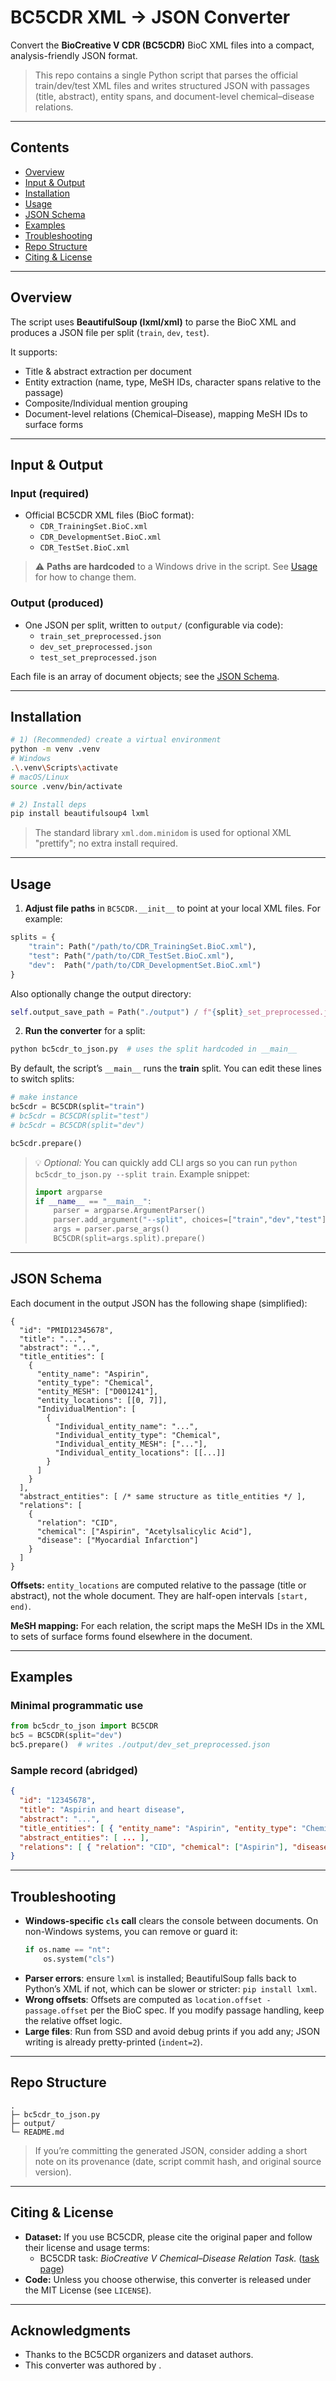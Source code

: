 # BC5CDR XML → JSON Converter

Convert the **BioCreative V CDR (BC5CDR)** BioC XML files into a compact, analysis-friendly JSON format.

> This repo contains a single Python script that parses the official train/dev/test XML files and writes structured JSON with passages (title, abstract), entity spans, and document-level chemical–disease relations.

---

## Contents

- [Overview](#overview)
- [Input & Output](#input--output)
- [Installation](#installation)
- [Usage](#usage)
- [JSON Schema](#json-schema)
- [Examples](#examples)
- [Troubleshooting](#troubleshooting)
- [Repo Structure](#repo-structure)
- [Citing & License](#citing--license)

---

## Overview

The script uses **BeautifulSoup (lxml/xml)** to parse the BioC XML and produces a JSON file per split (`train`, `dev`, `test`).

It supports:

- Title & abstract extraction per document
- Entity extraction (name, type, MeSH IDs, character spans relative to the passage)
- Composite/Individual mention grouping
- Document-level relations (Chemical–Disease), mapping MeSH IDs to surface forms

---

## Input & Output

### Input (required)
- Official BC5CDR XML files (BioC format):
  - `CDR_TrainingSet.BioC.xml`
  - `CDR_DevelopmentSet.BioC.xml`
  - `CDR_TestSet.BioC.xml`

> ⚠️ **Paths are hardcoded** to a Windows drive in the script. See [Usage](#usage) for how to change them.

### Output (produced)
- One JSON per split, written to `output/` (configurable via code):
  - `train_set_preprocessed.json`
  - `dev_set_preprocessed.json`
  - `test_set_preprocessed.json`

Each file is an array of document objects; see the [JSON Schema](#json-schema).

---

## Installation

```bash
# 1) (Recommended) create a virtual environment
python -m venv .venv
# Windows
.\.venv\Scripts\activate
# macOS/Linux
source .venv/bin/activate

# 2) Install deps
pip install beautifulsoup4 lxml
```

> The standard library `xml.dom.minidom` is used for optional XML "prettify"; no extra install required.

---

## Usage

1) **Adjust file paths** in `BC5CDR.__init__` to point at your local XML files. For example:

```python
splits = {
    "train": Path("/path/to/CDR_TrainingSet.BioC.xml"),
    "test": Path("/path/to/CDR_TestSet.BioC.xml"),
    "dev":  Path("/path/to/CDR_DevelopmentSet.BioC.xml")
}
```

Also optionally change the output directory:

```python
self.output_save_path = Path("./output") / f"{split}_set_preprocessed.json"
```

2) **Run the converter** for a split:

```bash
python bc5cdr_to_json.py  # uses the split hardcoded in __main__
```

By default, the script’s `__main__` runs the **train** split. You can edit these lines to switch splits:

```python
# make instance
bc5cdr = BC5CDR(split="train")
# bc5cdr = BC5CDR(split="test")
# bc5cdr = BC5CDR(split="dev")

bc5cdr.prepare()
```

> 💡 *Optional:* You can quickly add CLI args so you can run `python bc5cdr_to_json.py --split train`. Example snippet:
>
> ```python
> import argparse
> if __name__ == "__main__":
>     parser = argparse.ArgumentParser()
>     parser.add_argument("--split", choices=["train","dev","test"], default="train")
>     args = parser.parse_args()
>     BC5CDR(split=args.split).prepare()
> ```

---

## JSON Schema

Each document in the output JSON has the following shape (simplified):

```jsonc
{
  "id": "PMID12345678",
  "title": "...",
  "abstract": "...",
  "title_entities": [
    {
      "entity_name": "Aspirin",
      "entity_type": "Chemical",
      "entity_MESH": ["D001241"],
      "entity_locations": [[0, 7]],
      "IndividualMention": [
        {
          "Individual_entity_name": "...",
          "Individual_entity_type": "Chemical",
          "Individual_entity_MESH": ["..."],
          "Individual_entity_locations": [[...]]
        }
      ]
    }
  ],
  "abstract_entities": [ /* same structure as title_entities */ ],
  "relations": [
    {
      "relation": "CID",
      "chemical": ["Aspirin", "Acetylsalicylic Acid"],
      "disease": ["Myocardial Infarction"]
    }
  ]
}
```

**Offsets:** `entity_locations` are computed relative to the passage (title or abstract), not the whole document. They are half-open intervals `[start, end)`.

**MeSH mapping:** For each relation, the script maps the MeSH IDs in the XML to sets of surface forms found elsewhere in the document.

---

## Examples

### Minimal programmatic use

```python
from bc5cdr_to_json import BC5CDR
bc5 = BC5CDR(split="dev")
bc5.prepare()  # writes ./output/dev_set_preprocessed.json
```

### Sample record (abridged)

```json
{
  "id": "12345678",
  "title": "Aspirin and heart disease",
  "abstract": "...",
  "title_entities": [ { "entity_name": "Aspirin", "entity_type": "Chemical", "entity_MESH": ["D001241"], "entity_locations": [[0,7]], "IndividualMention": [] } ],
  "abstract_entities": [ ... ],
  "relations": [ { "relation": "CID", "chemical": ["Aspirin"], "disease": ["Heart Diseases"] } ]
}
```

---

## Troubleshooting

- **Windows-specific `cls` call** clears the console between documents. On non-Windows systems, you can remove or guard it:
  ```python
  if os.name == "nt":
      os.system("cls")
  ```
- **Parser errors**: ensure `lxml` is installed; BeautifulSoup falls back to Python’s XML if not, which can be slower or stricter: `pip install lxml`.
- **Wrong offsets**: Offsets are computed as `location.offset - passage.offset` per the BioC spec. If you modify passage handling, keep the relative offset logic.
- **Large files**: Run from SSD and avoid debug prints if you add any; JSON writing is already pretty-printed (`indent=2`).

---

## Repo Structure

```
.
├─ bc5cdr_to_json.py
├─ output/
└─ README.md
```

> If you’re committing the generated JSON, consider adding a short note on its provenance (date, script commit hash, and original source version).

---

## Citing & License

- **Dataset:** If you use BC5CDR, please cite the original paper and follow their license and usage terms:
  - BC5CDR task: *BioCreative V Chemical–Disease Relation Task.* ([task page](https://biocreative.bioinformatics.udel.edu/tasks/biocreative-v/track-3-cdr/))
- **Code:** Unless you choose otherwise, this converter is released under the MIT License (see `LICENSE`).

---

## Acknowledgments

- Thanks to the BC5CDR organizers and dataset authors.
- This converter was authored by <your-name>.
